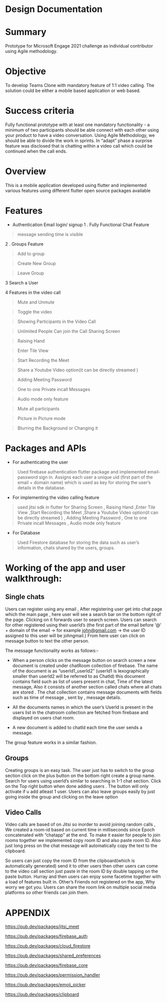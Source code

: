 
# Design Documentation
# Summary
Prototype for Microsoft Engage 2021 challenge as individual contributor using Agile methodology.
# Objective 
To develop Teams Clone with mandatory feature of 1:1 video calling. The solution could be either a mobile based application or web based.
# Success criteria
Fully functional prototype with at least one mandatory functionality - a minimum of two participants should be able connect with each other using your product to have a video conversation. Using Agile Methodology, we should be able to divide the work in sprints. In “adapt” phase a surprise feature was disclosed that is chatting within a video call which could be continued when the call ends.

# Overview 
This is a mobile application developed using flutter and implemented various features using different flutter open source packages available
# Features 
* Authentication
Email login/ signup
1 . Fully Functional Chat Feature

> message sending time is visible

2 . Groups Feature

> Add to group

> Create New Group

> Leave Group

3 Search a User

4 Features in the video call

> Mute and Unmute

> Toggle the video

> Showing Participants in the Video Call

> Unlimited People Can join the Call
>  Sharing Screen 

> Raising Hand 

> Enter Tile View

> Start Recording the Meet

> Share a Youtube Video option(it can be directly streamed )

> Adding Meeting Password 

> One to one Private incall Messages 

> Audio mode only feature 

> Mute all participants

> Picture in Picture mode

> Blurring the Background or Changing it 
# Packages and APIs
  * For authenticating the user
> Used firebase authentication flutter package and implemented email- password sign in.
> Assigns each user a unique uid (first part of the email + domain name) which is used as key for storing the user’s details in the database.
  * For implementing the video calling feature
 >   used jitsi sdk in flutter for Sharing Screen , Raising Hand ,Enter Tile View ,Start Recording the Meet ,Share a Youtube Video option(it can be directly streamed ) , Adding Meeting Password , One to one Private incall Messages , Audio mode only feature 
  * For Database
> Used Firestore database for storing the data such as user’s information, chats shared by the users, groups.

# Working of the app and user walkthrough:
## Single chats
Users can register using any email , After registering user get into chat page which the main page , here user will see a search bar on the bottom right of the page. Clicking on it forwards user to search screen. Users can search for other registered using their userId’s (the first part of the email before ‘@’ + domain of the email -> for example john@gmail.com -> the user ID assigned to this user will be johngmail.) 
From here user can click on message button to text the other person. 

The message functionality works as follows:-

-	When a person clicks on the message button on search screen a new document is created under chatRoom collection of firebase. The name of the document is as “userId1_userId2” (userId1 is lexographically smaller than userId2 will be referred to as ChatId) this document contains field such as list of users present in chat, Time of the latest message, Also it consists of another section called chats where all chats are stored . The chat collection contains message documents with fields such as time of message , sent by , message details.

- All the documents names in which the user’s UserId is present in the users list in the chatroom collection are fetched from firebase and displayed on users chat room.

-	A new document is added to chatId each time the user sends a message.

The group feature works in a similar fashion. 

## Groups
Creating groups is an easy task. The user just has to switch to the group section click on the plus button on the bottom right create a group name. Search for users using userId’s similar to searching in 1-1 chat section. Click on the Top right button when done adding users . The button will only activate if u add atleast 1 user.
Users can also leave groups easily by just going inside the group and clicking on the leave option 

## Video Calls

Video calls are based of on Jitsi so inorder to avoid joining random calls , We created a room-id based on current time in milliseconds since Epoch concatenated with “chatapp” at the end. To make it easier for people to join rooms together we implemented copy room ID and also paste room ID. Also just long press on the chat message will automatically copy the text to the clipboard. 

So users can just copy the room ID from the clipboard(which is automatically generated) send it to other users then other users can come to the video call section just paste in the room ID by double tapping on the paste button. Hurray and then users can enjoy some facetime together with a load of features built in. 
Other’s Friends not registered on the app, Why worry we got you. Users can share the room link on multiple social media platforms so other friends can join them.





# APPENDIX

https://pub.dev/packages/jitsi_meet

https://pub.dev/packages/firebase_auth

https://pub.dev/packages/cloud_firestore

https://pub.dev/packages/shared_preferences

https://pub.dev/packages/firebase_core

https://pub.dev/packages/permission_handler

https://pub.dev/packages/emoji_picker

https://pub.dev/packages/clipboard


